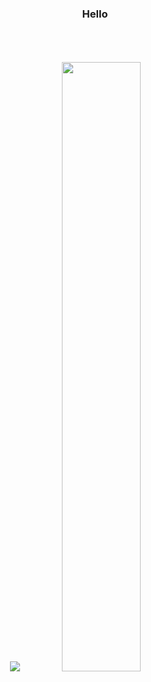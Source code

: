 <div align="center">
  <h3>Hello</h3>

  <br />
  <br />
  <br />
  <img src="https://github-readme-stats.vercel.app/api?username=TwoWater&show_icons=true&line_height=45&theme=dracula&include_all_commits=true" />
  <img src="http://twowaterimage.oss-cn-beijing.aliyuncs.com/2020-10-19-%E5%85%AC%E4%BC%97%E5%8F%B7.jpeg"  width="50%" height="50%" />
  <br />
  <br />
  <br />

</div>
